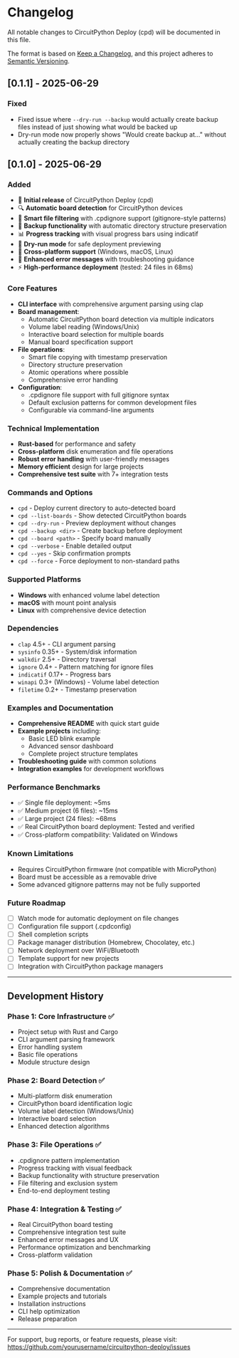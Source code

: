 # Changelog

All notable changes to CircuitPython Deploy (cpd) will be documented in this file.

The format is based on [Keep a Changelog](https://keepachangelog.com/en/1.0.0/),
and this project adheres to [Semantic Versioning](https://semver.org/spec/v2.0.0.html).

## [0.1.1] - 2025-06-29

### Fixed
- Fixed issue where `--dry-run --backup` would actually create backup files instead of just showing what would be backed up
- Dry-run mode now properly shows "Would create backup at..." without actually creating the backup directory

## [0.1.0] - 2025-06-29

### Added
- 🚀 **Initial release** of CircuitPython Deploy (cpd)
- 🔍 **Automatic board detection** for CircuitPython devices
- 📁 **Smart file filtering** with .cpdignore support (gitignore-style patterns)
- 💾 **Backup functionality** with automatic directory structure preservation
- 📊 **Progress tracking** with visual progress bars using indicatif
- 🎯 **Dry-run mode** for safe deployment previewing
- 🔧 **Cross-platform support** (Windows, macOS, Linux)
- 💬 **Enhanced error messages** with troubleshooting guidance
- ⚡ **High-performance deployment** (tested: 24 files in 68ms)

### Core Features
- **CLI interface** with comprehensive argument parsing using clap
- **Board management**:
  - Automatic CircuitPython board detection via multiple indicators
  - Volume label reading (Windows/Unix)
  - Interactive board selection for multiple boards
  - Manual board specification support
- **File operations**:
  - Smart file copying with timestamp preservation
  - Directory structure preservation
  - Atomic operations where possible
  - Comprehensive error handling
- **Configuration**:
  - .cpdignore file support with full gitignore syntax
  - Default exclusion patterns for common development files
  - Configurable via command-line arguments

### Technical Implementation
- **Rust-based** for performance and safety
- **Cross-platform** disk enumeration and file operations
- **Robust error handling** with user-friendly messages
- **Memory efficient** design for large projects
- **Comprehensive test suite** with 7+ integration tests

### Commands and Options
- `cpd` - Deploy current directory to auto-detected board
- `cpd --list-boards` - Show detected CircuitPython boards
- `cpd --dry-run` - Preview deployment without changes
- `cpd --backup <dir>` - Create backup before deployment
- `cpd --board <path>` - Specify board manually
- `cpd --verbose` - Enable detailed output
- `cpd --yes` - Skip confirmation prompts
- `cpd --force` - Force deployment to non-standard paths

### Supported Platforms
- **Windows** with enhanced volume label detection
- **macOS** with mount point analysis
- **Linux** with comprehensive device detection

### Dependencies
- `clap` 4.5+ - CLI argument parsing
- `sysinfo` 0.35+ - System/disk information
- `walkdir` 2.5+ - Directory traversal
- `ignore` 0.4+ - Pattern matching for ignore files
- `indicatif` 0.17+ - Progress bars
- `winapi` 0.3+ (Windows) - Volume label detection
- `filetime` 0.2+ - Timestamp preservation

### Examples and Documentation
- **Comprehensive README** with quick start guide
- **Example projects** including:
  - Basic LED blink example
  - Advanced sensor dashboard
  - Complete project structure templates
- **Troubleshooting guide** with common solutions
- **Integration examples** for development workflows

### Performance Benchmarks
- ✅ Single file deployment: ~5ms
- ✅ Medium project (6 files): ~15ms  
- ✅ Large project (24 files): ~68ms
- ✅ Real CircuitPython board deployment: Tested and verified
- ✅ Cross-platform compatibility: Validated on Windows

### Known Limitations
- Requires CircuitPython firmware (not compatible with MicroPython)
- Board must be accessible as a removable drive
- Some advanced gitignore patterns may not be fully supported

### Future Roadmap
- [ ] Watch mode for automatic deployment on file changes
- [ ] Configuration file support (.cpdconfig)
- [ ] Shell completion scripts
- [ ] Package manager distribution (Homebrew, Chocolatey, etc.)
- [ ] Network deployment over WiFi/Bluetooth
- [ ] Template support for new projects
- [ ] Integration with CircuitPython package managers

---

## Development History

### Phase 1: Core Infrastructure ✅
- Project setup with Rust and Cargo
- CLI argument parsing framework
- Error handling system
- Basic file operations
- Module structure design

### Phase 2: Board Detection ✅
- Multi-platform disk enumeration
- CircuitPython board identification logic
- Volume label detection (Windows/Unix)
- Interactive board selection
- Enhanced detection algorithms

### Phase 3: File Operations ✅
- .cpdignore pattern implementation
- Progress tracking with visual feedback
- Backup functionality with structure preservation
- File filtering and exclusion system
- End-to-end deployment testing

### Phase 4: Integration & Testing ✅
- Real CircuitPython board testing
- Comprehensive integration test suite
- Enhanced error messages and UX
- Performance optimization and benchmarking
- Cross-platform validation

### Phase 5: Polish & Documentation ✅
- Comprehensive documentation
- Example projects and tutorials
- Installation instructions
- CLI help optimization
- Release preparation

---

For support, bug reports, or feature requests, please visit:
https://github.com/yourusername/circuitpython-deploy/issues
